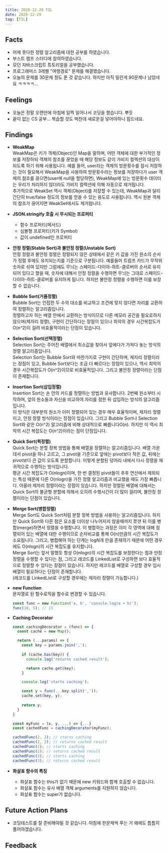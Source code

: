 ```yaml
---
title: 2020-12-29 TIL
date: 2020-12-29
tag: [TIL]
---
```


## Facts

- 어제 못다한 정렬 알고리즘에 대한 공부를 하였습니다.
- 부스트 캠프 스터디에 참여하였습니다.
- 모던 자바스크립트 튜토리얼을 공부했습니다.
- 프로그래머스 3레벨 "여행경로" 문제를 해결했습니다.
- 오늘의 문제를 30문제 정도 푼 것 같습니다. 하지만 아직 밀린게 90문제나 남았네요 ㅋㅋㅋㅋ...

## Feelings

- 오늘은 정말 오랜만에 아침에 일찍 일어나서 코딩을 했습니다. 뿌듯
- 끝이 없는 CS 공부... 복습할 것도 벅찬데 새로운걸 넣어야하니 힘드네요.

## Findings

- **WeakMap**  
  WeakMap은 키가 객체(Object)인 Map을 말하며, 어떤 객체에 대한 부가적인 정보를 저장하되 객체의 참조를 끊었을 때 해당 정보도 같이 가비지 컬렉션의 대상이 되도록 하기 위해 사용됩니다. 예를 들어, user라는 객체의 방문횟수를 잠시 저장하는 것이 필요해서 WeakMap을 사용하여 방문횟수라는 정보를 저장하다가 user 객체의 참조를 끊으면(user에 null을 할당하면), WeakMap에 있는 방문횟수 데이터는 우리가 처리하지 않더라도 가비지 컬렉션에 의해 자동으로 제거됩니다.  
  추가적으로 WeakSet 역시 객체(Object)를 저장할 수 있는데, WeakMap과 달리 간단히 true/false 정도의 정보를 얻을 수 있는 용도로 사용됩니다. 역시 원본 객체의 참조가 끊어지면 WeakSet에서도 제거됩니다.

- **JSON.stringify 호출 시 무시되는 프로퍼티**  
  - 함수 프로퍼티(메서드)
  - 심볼형 프로퍼티(키가 Symbol)
  - 값이 undefined인 프로퍼티

- **안정 정렬(Stable Sort)과 불안정 정렬(Unstable Sort)**  
  안정 정렬과 불안정 정렬은 정렬되지 않은 상태에서 같은 키 값을 가진 원소의 순서가 정렬 후에도 유지되는지를 기준으로 구분됩니다. 예를들어 트럼프 카드가 무작위 숫자로 섞여 있지만 그럼에도 무늬는 스페이드-다이아-하트-클로버의 순서로 유지되어 있다고 했을 때, 숫자에 대해서 안정 정렬을 수행하면 무늬는 그대로 스페이드-다이아-하트-클로버를 유지하게 됩니다. 하지만 불안정 정렬을 수행하면 이를 보장할 수 없습니다.

- **Bubble Sort(거품정렬)**  
  Bubble Sort는 인접한 두 수의 대소를 비교하고 조건에 맞지 않다면 자리를 교환하여 정렬하는 알고리즘입니다.  
  정렬하고자 하는 배열 안에서 교환하는 방식이므로 다른 메모리 공간을 필요로하지 않으며(제자리 정렬), 구현이 간단하다는 장점이 있으나 최악의 경우 시간복잡도가 O(n^2)이 걸려 비효율적이라는 단점이 있습니다.  

- **Selection Sort(선택정렬)**  
  Selection Sort는 주어진 배열에서 최소값을 찾아서 앞에다가 가져다 놓는 방식의 정렬 알고리즘입니다.  
  Selection Sort는 Bubble Sort와 마찬가지로 구현이 간단하며, 제자리 정렬이라는 장점이 있고, Bubble Sort보다는 조금 더 빠르다는 장점이 있으나, 역시 최악의 경우 시간복잡도가 O(n^2)이므로 비효율적입니다. 그리고 불안정 정렬이라는 단점이 존재합니다.  

- **Insertion Sort(삽입정렬)**  
  Insertion Sort는 손 안의 카드를 정렬하는 방법과 유사합니다. 2번째 원소부터 시작하며, 앞의 원소들과 자신을 비교하여 자리를 정한 뒤 삽입하는 방식의 알고리즘입니다.  
  이 방식은 대부분의 원소가 이미 정렬되어 있는 경우 매우 효율적이며, 제자리 정렬이고, 안정 정렬 방식이라는 장점이 있습니다. 그리고 Bubble Sort나 Selection Sort와 같은 O(n^2) 알고리즘에 비해 상대적으로 빠릅니다O(n). 하지만 이 역시 최악의 시간 복잡도는 O(n^2)이라는 점이 단점입니다.  

- **Quick Sort(퀵정렬)**  
  Quick Sort는 분할 정복 방법을 통해 배열을 정렬하는 알고리즘입니다. 배열 가운데서 pivot을 하나 고르고, 그 pivot을 기준으로 앞에는 pivot보다 작은 값, 뒤에는 pivot보다 큰 값이 오도록 분할합니다. 이렇게 분할된 덩어리 내에서 다시 정렬을 재귀적으로 수행하는 방식입니다.  
  평균 시간 복잡도가 O(nlogn)이며, 한 번 결정된 pivot들이 추후 연산에서 제외되는 특성 때문에 다른 O(nlogn)을 가진 정렬 알고리즘과 비교했을 때도 가장 빠릅니다. 아울러 제자리 정렬이라는 장점이 있습니다. 하지만 정렬된 배열에 대해서는 Quick Sort의 불균형 분할에 의해서 오히려 수행시긴이 더 많이 걸리며, 불안정 정렬이라는 단점이 있습니다.  

- **Merge Sort(병합정렬)**  
  Merge Sort도 Quick Sort처럼 분할 정복 방법을 사용하는 알고리즘입니다. 하지만 Quick Sort와 다른 점은 요소를 더이상 나누어지지 않을때까지 쪼갠 뒤 이를 병합(merge)하면서 정렬을 수행합니다. 이 병합하는 과정은 이미 각 영역에 대해 정렬되어 있는 배열에 대한 수행이므로 순차비교를 통해 O(n)만큼의 시간 복잡도가 소요됩니다. 그리고, 병합해야 하는 단계는 logN개 만큼 존재하기 때문에 어떤 경우에도 O(nlogn)의 시간 복잡도를 유지합니다.  
  Merge Sort는 앞서 말했듯 항상 O(nlogn)의 시간 복잡도를 보장한다는 점과 안정 정렬을 수행할 수 있다는 점, 그리고 레코드를 LinkedList로 구성하면 보다 효율적으로 정렬할 수 있다는 장점이 있습니다. 하지만 레코드를 배열로 구성할 경우 임시 배열이 필요하다는 단점이 존재합니다.   
  (레코드를 LinkedList로 구성할 경우에는 제자리 정렬이 가능합니다.)

- **new Function**  
  문자열로 된 함수로직을 함수로 변경할 수 있습니다.

    ```js
    const func = new Function('a, b', 'console.log(a + b)');
    func(10, 5); // 15
    ```

- **Caching Decorator**  

    ```js
    const cachingDecorator = (func) => {
      const cache = new Map();

      return (...params) => {
        const key = params.join(',');
        
        if (cache.has(key)) {
          console.log('returns cached result');

          return cache.get(key);
        }

        console.log('starts caching');

        const y = func(...key.split(','));
        cache.set(key, y);
        
        return y;
      }
    }

    const myFunc = (x, y, ...) => {...}
    const cachedFunc = cachingDecorator(myFunc);

    cachedFunc(2, 2); // starts caching
    cachedFunc(2, 2); // returns cached result
    cachedFunc(2); // starts caching
    cachedFunc(2); // returns cached result
    cachedFunc(3); // starts caching
    cachedFunc(3); // returns cached result
    ```

- **화살표 함수의 특징**  
  - 화살표 함수는 this가 없기 때문에 new 키워드와 함께 호출할 수 없습니다.
  - 화살표 함수는 유사 배열 객체 arguments를 지원하지 않습니다.
  - 화살표 함수는 super가 없습니다.

## Future Action Plans

- 코딩테스트를 잘 준비해야될 것 같습니다. 아침에 한문제씩 푸는 거 왜에도 틈틈히 풀어야겠습니다.

## Feedback
